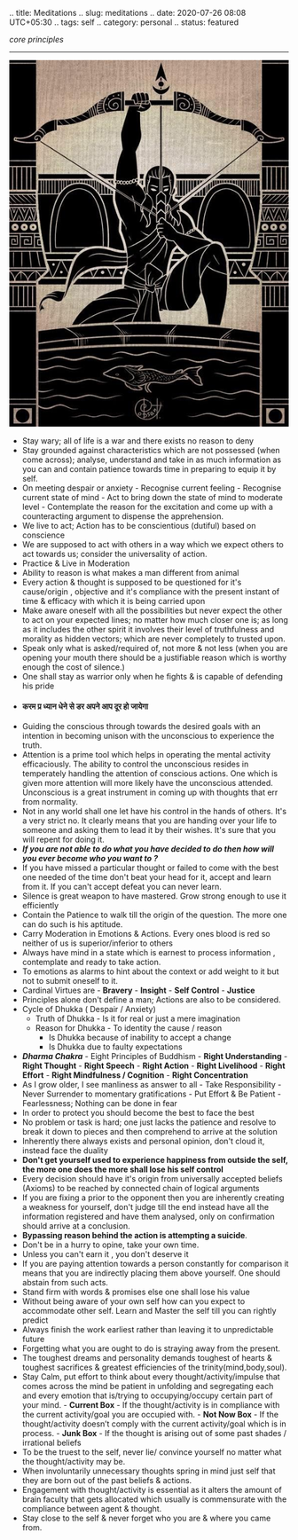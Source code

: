 .. title: Meditations
.. slug: meditations
.. date: 2020-07-26 08:08 UTC+05:30
.. tags: self
.. category: personal
.. status: featured

*core principles*
<!-- TEASER_END -->

***
<img class="verticalimage" src="/images/arjun.jpg"/>

- Stay wary; all of life is a war and there exists no reason to deny
- Stay grounded against characteristics which are not possessed (when come across); analyse, understand and take in as much information as you can and contain patience towards time in preparing to equip it by self.
- On meeting despair or anxiety
	  - Recognise current  feeling
	  - Recognise current state of mind
	  - Act to bring down the state of mind to moderate level
	  - Contemplate the reason for the excitation and come up with a counteracting argument to dispense the apprehension.
- We live to act; Action has to be conscientious (dutiful) based on conscience
- We are supposed to act with others in a way which we expect others to act towards us; consider the universality of action.
- Practice & Live in Moderation
- Ability to reason is what makes a man different from animal
- Every action & thought is supposed to be questioned for it's cause/origin , objective and it's compliance with the present instant of time & efficacy with which it is being carried upon
- Make aware oneself with all the possibilities but never expect the other to act on your expected lines; no matter how much closer one is; as long as it includes the other spirit it involves their level of truthfulness and morality as hidden vectors; which are never completely to trusted upon.
- Speak only what is asked/required of, not more & not less (when you are opening your mouth there should be a justifiable reason which is worthy enough the cost of silence.)
- One shall stay as warrior only when he fights & is capable of defending his pride
- #### **करम प्र ध्यान धेने से डर अपने आप दूर हो जायेगा**
- Guiding the conscious through towards the desired goals with an intention in becoming unison with the unconscious to experience the truth.
- Attention is a prime tool which helps in operating the mental activity efficaciously. The ability to control the unconscious resides in temperately handling the attention of conscious actions. One which is given more attention will more likely have the unconscious attended. Unconscious is a great instrument in coming up with thoughts that err from normality.
- Not in any world shall one let have his control in the hands of others. It's a very strict no. It clearly means that you are handing over your life to someone and asking them to lead it by their wishes. It's sure that you will repent for doing it.
- ***If you are not able to do what you have decided to do then how will you ever become who you want to ?*** 
- If you have missed a particular thought or failed to come with the best one needed of the time don't beat your head for it, accept  and learn from it. If you can't accept defeat you can never learn.
- Silence is great weapon to have mastered.  Grow strong enough to use it efficiently
- Contain the Patience to walk till the origin of the question. The more one can do such is his aptitude.
- Carry Moderation in Emotions & Actions. Every ones blood is red so neither of us is superior/inferior to others
- Always have mind in a state which is earnest to process information , contemplate and ready to take action.
- To emotions as alarms to hint about the context or add weight to it but not to submit oneself to it.
- Cardinal Virtues are 
	  - **Bravery**
	  - **Insight**
	  - **Self Control**
	  - **Justice**
- Principles alone don't define a man; Actions are also to be considered.
- Cycle of Dhukka ( Despair / Anxiety)
	- Truth of Dhukka - Is it for real or just a mere imagination
	- Reason for Dhukka - To identity the cause / reason
		- Is Dhukka because of inability to accept a change
		- Is Dhukka due to faulty expectations
- ***Dharma Chakra*** - Eight Principles of Buddhism
	  - **Right Understanding**
	  - **Right Thought**
	  - **Right Speech**
	  - **Right Action**
	  - **Right Livelihood**
	  - **Right Effort**
	  - **Right Mindfulness / Cognition** 
	  - **Right Concentration**
- As I grow older, I see manliness as answer to all
	  - Take Responsibility
	  - Never Surrender to momentary gratifications
	  - Put Effort & Be Patient
	  - Fearlessness; Nothing can be done in fear
- In order to protect you should become the best to face the best
- No problem or task is hard; one just lacks the patience and resolve to break it down to pieces and then comprehend to arrive at the solution
- Inherently there always exists and personal opinion, don't cloud it, instead face the duality
- **Don't get yourself used to experience happiness from outside the self, the more one does the more shall lose his self control**
- Every decision should have it's origin from universally accepted beliefs (Axioms) to be reached by connected chain of logical arguments
- If you are fixing a prior to the opponent then you are inherently creating a weakness for yourself, don't judge till the end instead have all the information registered and have them analysed, only on confirmation should arrive at a conclusion.
- **Bypassing reason behind the action is attempting a suicide**.
- Don't be in a hurry to opine, take your own time.
- Unless you can't earn it , you don't deserve it
- If you are paying attention towards a person constantly for comparison it means that you are indirectly placing them above yourself. One should abstain from such acts.
- Stand firm with words & promises else one shall lose his value
- Without being aware of your own self how can you expect to accommodate other self. Learn and Master the self till you can rightly predict  
- Always finish the work earliest rather than leaving it to unpredictable future
- Forgetting what you are ought to do is straying away from the present. 
- The toughest dreams and personality demands toughest of hearts & toughest sacrifices & greatest efficiencies of the trinity(mind,body,soul).
- Stay Calm, put effort to think about every thought/activity/impulse that comes across the mind be patient in unfolding and segregating each and every emotion that is/trying to occupying/occupy certain part of your mind.
	  - **Current Box** - If the thought/activity is in compliance with the current activity/goal you are occupied with.
	  - **Not Now Box** - If the thought/activity doesn’t comply with the current activity/goal which is in process.
	  - **Junk Box** - If the thought is arising out of some past shades / irrational beliefs
- To be the truest to the self, never lie/ convince yourself no matter what the thought/activity may be.
- When involuntarily unnecessary thoughts spring in mind just self that they are born out of the past beliefs & actions.
- Engagement with thought/activity is essential as it alters the amount of brain faculty that gets allocated which usually is commensurate with the compliance between agent & thought.
- Stay close to the self & never forget who you are & where you came from.